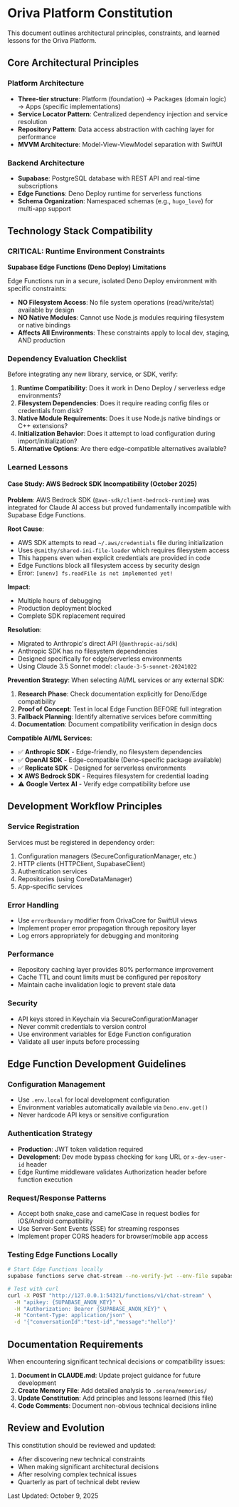 # Oriva Platform Constitution

This document outlines architectural principles, constraints, and learned lessons for the Oriva Platform.

## Core Architectural Principles

### Platform Architecture

- **Three-tier structure**: Platform (foundation) → Packages (domain logic) → Apps (specific implementations)
- **Service Locator Pattern**: Centralized dependency injection and service resolution
- **Repository Pattern**: Data access abstraction with caching layer for performance
- **MVVM Architecture**: Model-View-ViewModel separation with SwiftUI

### Backend Architecture

- **Supabase**: PostgreSQL database with REST API and real-time subscriptions
- **Edge Functions**: Deno Deploy runtime for serverless functions
- **Schema Organization**: Namespaced schemas (e.g., `hugo_love`) for multi-app support

## Technology Stack Compatibility

### CRITICAL: Runtime Environment Constraints

**Supabase Edge Functions (Deno Deploy) Limitations**

Edge Functions run in a secure, isolated Deno Deploy environment with specific constraints:

- **NO Filesystem Access**: No file system operations (read/write/stat) available by design
- **NO Native Modules**: Cannot use Node.js modules requiring filesystem or native bindings
- **Affects All Environments**: These constraints apply to local dev, staging, AND production

### Dependency Evaluation Checklist

Before integrating any new library, service, or SDK, verify:

1. **Runtime Compatibility**: Does it work in Deno Deploy / serverless edge environments?
2. **Filesystem Dependencies**: Does it require reading config files or credentials from disk?
3. **Native Module Requirements**: Does it use Node.js native bindings or C++ extensions?
4. **Initialization Behavior**: Does it attempt to load configuration during import/initialization?
5. **Alternative Options**: Are there edge-compatible alternatives available?

### Learned Lessons

#### Case Study: AWS Bedrock SDK Incompatibility (October 2025)

**Problem**:
AWS Bedrock SDK (`@aws-sdk/client-bedrock-runtime`) was integrated for Claude AI access but proved fundamentally incompatible with Supabase Edge Functions.

**Root Cause**:

- AWS SDK attempts to read `~/.aws/credentials` file during initialization
- Uses `@smithy/shared-ini-file-loader` which requires filesystem access
- This happens even when explicit credentials are provided in code
- Edge Functions block all filesystem access by security design
- Error: `[unenv] fs.readFile is not implemented yet!`

**Impact**:

- Multiple hours of debugging
- Production deployment blocked
- Complete SDK replacement required

**Resolution**:

- Migrated to Anthropic's direct API (`@anthropic-ai/sdk`)
- Anthropic SDK has no filesystem dependencies
- Designed specifically for edge/serverless environments
- Using Claude 3.5 Sonnet model: `claude-3-5-sonnet-20241022`

**Prevention Strategy**:
When selecting AI/ML services or any external SDK:

1. **Research Phase**: Check documentation explicitly for Deno/Edge compatibility
2. **Proof of Concept**: Test in local Edge Function BEFORE full integration
3. **Fallback Planning**: Identify alternative services before committing
4. **Documentation**: Document compatibility verification in design docs

**Compatible AI/ML Services**:

- ✅ **Anthropic SDK** - Edge-friendly, no filesystem dependencies
- ✅ **OpenAI SDK** - Edge-compatible (Deno-specific package available)
- ✅ **Replicate SDK** - Designed for serverless environments
- ❌ **AWS Bedrock SDK** - Requires filesystem for credential loading
- ⚠️ **Google Vertex AI** - Verify edge compatibility before use

## Development Workflow Principles

### Service Registration

Services must be registered in dependency order:

1. Configuration managers (SecureConfigurationManager, etc.)
2. HTTP clients (HTTPClient, SupabaseClient)
3. Authentication services
4. Repositories (using CoreDataManager)
5. App-specific services

### Error Handling

- Use `errorBoundary` modifier from OrivaCore for SwiftUI views
- Implement proper error propagation through repository layer
- Log errors appropriately for debugging and monitoring

### Performance

- Repository caching layer provides 80% performance improvement
- Cache TTL and count limits must be configured per repository
- Maintain cache invalidation logic to prevent stale data

### Security

- API keys stored in Keychain via SecureConfigurationManager
- Never commit credentials to version control
- Use environment variables for Edge Function configuration
- Validate all user inputs before processing

## Edge Function Development Guidelines

### Configuration Management

- Use `.env.local` for local development configuration
- Environment variables automatically available via `Deno.env.get()`
- Never hardcode API keys or sensitive configuration

### Authentication Strategy

- **Production**: JWT token validation required
- **Development**: Dev mode bypass checking for `kong` URL or `x-dev-user-id` header
- Edge Runtime middleware validates Authorization header before function execution

### Request/Response Patterns

- Accept both snake_case and camelCase in request bodies for iOS/Android compatibility
- Use Server-Sent Events (SSE) for streaming responses
- Implement proper CORS headers for browser/mobile app access

### Testing Edge Functions Locally

```bash
# Start Edge Functions locally
supabase functions serve chat-stream --no-verify-jwt --env-file supabase/.env.local

# Test with curl
curl -X POST "http://127.0.0.1:54321/functions/v1/chat-stream" \
  -H "apikey: {SUPABASE_ANON_KEY}" \
  -H "Authorization: Bearer {SUPABASE_ANON_KEY}" \
  -H "Content-Type: application/json" \
  -d '{"conversationId":"test-id","message":"hello"}'
```

## Documentation Requirements

When encountering significant technical decisions or compatibility issues:

1. **Document in CLAUDE.md**: Update project guidance for future development
2. **Create Memory File**: Add detailed analysis to `.serena/memories/`
3. **Update Constitution**: Add principles and lessons learned (this file)
4. **Code Comments**: Document non-obvious technical decisions inline

## Review and Evolution

This constitution should be reviewed and updated:

- After discovering new technical constraints
- When making significant architectural decisions
- After resolving complex technical issues
- Quarterly as part of technical debt review

Last Updated: October 9, 2025
